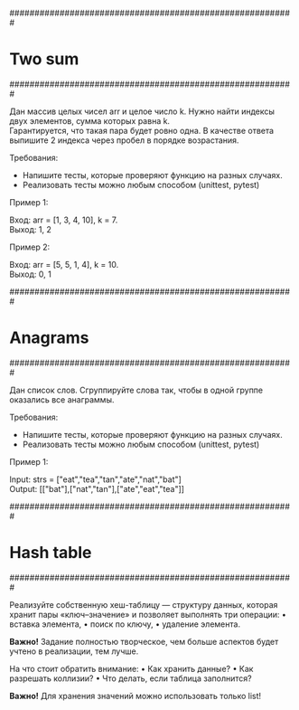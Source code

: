 #########################################################
# Two sum
#########################################################

Дан массив целых чисел arr и целое число k. Нужно найти индексы двух элементов, сумма которых равна k.\
Гарантируется, что такая пара будет ровно одна. В качестве ответа выпишите 2 индекса через пробел в порядке возрастания.

Требования:
* Напишите тесты, которые проверяют функцию на разных случаях.
* Реализовать тесты можно любым способом (unittest, pytest)
 
Пример 1:

Вход: arr = [1, 3, 4, 10], k = 7.\
Выход: 1, 2

Пример 2:

Вход: arr = [5, 5, 1, 4], k = 10.\
Выход: 0, 1

#########################################################
# Anagrams
#########################################################

Дан список слов. Сгруппируйте слова так, чтобы в одной группе оказались все анаграммы.

Требования:
* Напишите тесты, которые проверяют функцию на разных случаях.
* Реализовать тесты можно любым способом (unittest, pytest)
 
Пример 1:
 
Input: strs = ["eat","tea","tan","ate","nat","bat"]\
Output: [["bat"],["nat","tan"],["ate","eat","tea"]]

#########################################################
# Hash table
#########################################################

Реализуйте собственную хеш-таблицу — структуру данных, которая хранит пары «ключ–значение» и позволяет выполнять три операции:
 • вставка элемента,
 • поиск по ключу,
 • удаление элемента.

**Важно!** Задание полностью творческое, чем больше аспектов будет учтено в реализации, тем лучше.

На что стоит обратить внимание:
 • Как хранить данные? 
 • Как разрешать коллизии? 
 • Что делать, если таблица заполнится? 

**Важно!** Для хранения значений можно использовать только list!
